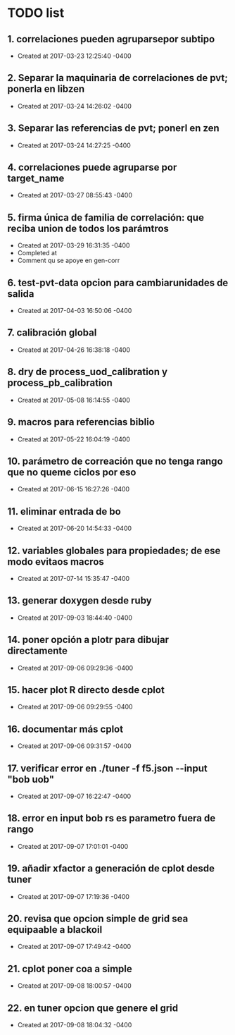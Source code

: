 # TODO list
## 1. correlaciones pueden agruparsepor subtipo
- Created at   2017-03-23 12:25:40 -0400

## 2. Separar la maquinaria de correlaciones de pvt; ponerla en libzen
- Created at   2017-03-24 14:26:02 -0400

## 3. Separar las referencias de pvt; ponerl en zen
- Created at   2017-03-24 14:27:25 -0400

## 4. correlaciones puede agruparse por target_name
- Created at   2017-03-27 08:55:43 -0400

## 5. firma única de familia de correlación: que reciba union de todos los parámtros
- Created at   2017-03-29 16:31:35 -0400
- Completed at 
- Comment      qu se apoye en gen-corr

## 6. test-pvt-data opcion para cambiarunidades de salida
- Created at   2017-04-03 16:50:06 -0400

## 7. calibración global
- Created at   2017-04-26 16:38:18 -0400

## 8. dry de process_uod_calibration y process_pb_calibration
- Created at   2017-05-08 16:14:55 -0400

## 9. macros para referencias biblio
- Created at   2017-05-22 16:04:19 -0400

## 10. parámetro de correación que no tenga rango que no queme ciclos por eso
- Created at   2017-06-15 16:27:26 -0400

## 11. eliminar entrada de bo
- Created at   2017-06-20 14:54:33 -0400

## 12. variables globales para propiedades; de ese modo evitaos macros
- Created at   2017-07-14 15:35:47 -0400

## 13. generar doxygen desde ruby
- Created at   2017-09-03 18:44:40 -0400

## 14. poner opción a plotr para dibujar directamente
- Created at   2017-09-06 09:29:36 -0400

## 15. hacer plot R directo desde cplot
- Created at   2017-09-06 09:29:55 -0400

## 16. documentar más cplot
- Created at   2017-09-06 09:31:57 -0400

## 17. verificar error en ./tuner -f f5.json --input "bob uob"
- Created at   2017-09-07 16:22:47 -0400

## 18. error en input bob rs es parametro fuera de rango
- Created at   2017-09-07 17:01:01 -0400

## 19. añadir xfactor a generación de cplot desde tuner
- Created at   2017-09-07 17:19:36 -0400

## 20. revisa que opcion simple de grid sea equipaable a blackoil
- Created at   2017-09-07 17:49:42 -0400

## 21. cplot poner coa a simple 
- Created at   2017-09-08 18:00:57 -0400

## 22. en tuner opcion que genere el grid
- Created at   2017-09-08 18:04:32 -0400

